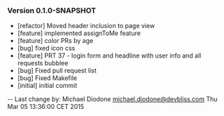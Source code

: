 
### Version 0.1.0-SNAPSHOT
 - [refactor] Moved header inclusion to page view
 - [feature] implemented assignToMe feature
 - [feature] color PRs by age
 - [bug] fixed icon css
 - [feature] PRT 37 - login form and headline with user info and all requests bubblee
 - [bug] Fixed pull request list
 - [bug] Fixed Makefile
 - [initial] initial commit

-- Last change by: Michael Diodone <michael.diodone@devbliss.com> Thu Mar 05 13:36:00 CET 2015
